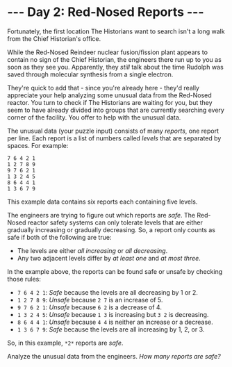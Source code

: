 # --- Day 2: Red-Nosed Reports ---

Fortunately, the first location The Historians want to search isn't a long walk from the Chief Historian's office.

While the Red-Nosed Reindeer nuclear fusion/fission plant appears to contain no sign of the Chief Historian, the engineers there run up to you as soon as they see you. Apparently, they *still* talk about the time Rudolph was saved through molecular synthesis from a single electron.

They're quick to add that - since you're already here - they'd really appreciate your help analyzing some unusual data from the Red-Nosed reactor. You turn to check if The Historians are waiting for you, but they seem to have already divided into groups that are currently searching every corner of the facility. You offer to help with the unusual data.

The unusual data (your puzzle input) consists of many *reports*, one report per line. Each report is a list of numbers called *levels* that are separated by spaces. For example:
```
7 6 4 2 1
1 2 7 8 9
9 7 6 2 1
1 3 2 4 5
8 6 4 4 1
1 3 6 7 9
```

This example data contains six reports each containing five levels.

The engineers are trying to figure out which reports are *safe*. The Red-Nosed reactor safety systems can only tolerate levels that are either gradually increasing or gradually decreasing. So, a report only counts as safe if both of the following are true:

- The levels are either *all increasing* or *all decreasing*.
- Any two adjacent levels differ by *at least one* and *at most three*.


In the example above, the reports can be found safe or unsafe by checking those rules:

- `7 6 4 2 1`: *Safe* because the levels are all decreasing by 1 or 2.
- `1 2 7 8 9`: *Unsafe* because `2 7` is an increase of 5.
- `9 7 6 2 1`: *Unsafe* because `6 2` is a decrease of 4.
- `1 3 2 4 5`: *Unsafe* because `1 3` is increasing but `3 2` is decreasing.
- `8 6 4 4 1`: *Unsafe* because `4 4` is neither an increase or a decrease.
- `1 3 6 7 9`: *Safe* because the levels are all increasing by 1, 2, or 3.


So, in this example, `*2*` reports are *safe*.

Analyze the unusual data from the engineers. *How many reports are safe?*
